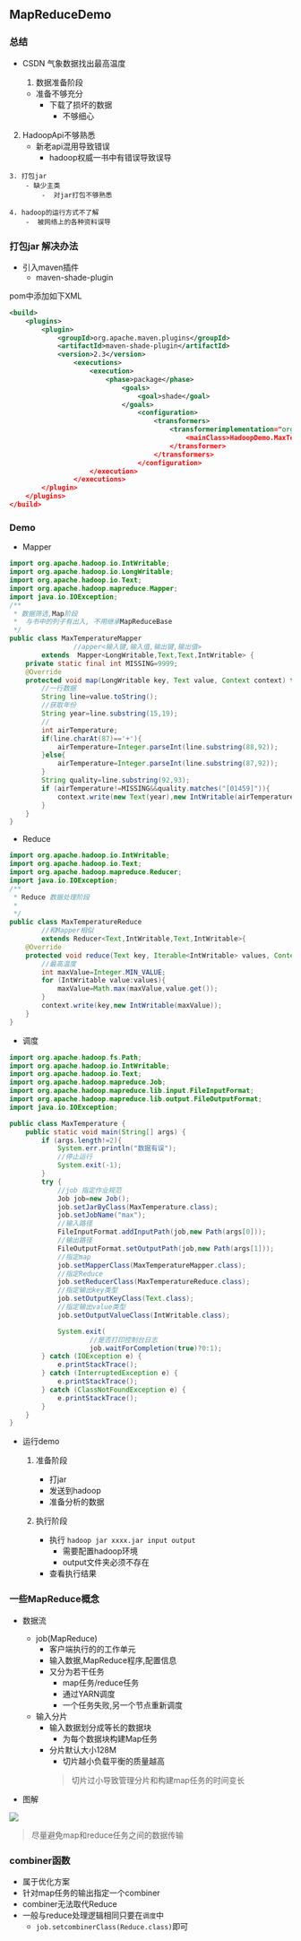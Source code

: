 ## MapReduceDemo

### 总结
 - CSDN 气象数据找出最高温度

	1.  数据准备阶段
  	- 准备不够充分
  		- 下载了损坏的数据
  			- 不够细心

  2. HadoopApi不够熟悉
  		- 新老api混用导致错误
		  -  hadoop权威一书中有错误导致误导

	3. 打包jar
		- 缺少主类
			-  对jar打包不够熟悉

	4. hadoop的运行方式不了解
  		-  被网络上的各种资料误导

### 打包jar 解决办法
- 引入maven插件
  - maven-shade-plugin

 pom中添加如下XML

```xml
<build>
	<plugins>
		<plugin>
			<groupId>org.apache.maven.plugins</groupId>
			<artifactId>maven-shade-plugin</artifactId>
			<version>2.3</version>
				<executions>
					<execution>
						<phase>package</phase>
							<goals>
								<goal>shade</goal>
							</goals>
								<configuration>
									<transformers>
										<transformerimplementation="org.apache.maven.plugins.shade.resource.ManifestResourceTransformer">
											<mainClass>HadoopDemo.MaxTemperature</mainClass>
										</transformer>
									</transformers>
								</configuration>
					</execution>
				</executions>
		</plugin>
	</plugins>
</build>
```

### Demo

- Mapper

```java
import org.apache.hadoop.io.IntWritable;
import org.apache.hadoop.io.LongWritable;
import org.apache.hadoop.io.Text;
import org.apache.hadoop.mapreduce.Mapper;
import java.io.IOException;
/**
 * 数据筛选,Map阶段
 *  与书中的列子有出入, 不用继承MapReduceBase
 */
public class MaxTemperatureMapper
                //apper<输入键,输入值,输出键,输出值>
        extends  Mapper<LongWritable,Text,Text,IntWritable> {
    private static final int MISSING=9999;
    @Override
    protected void map(LongWritable key, Text value, Context context) throws IOException, InterruptedException {
        //一行数据
        String line=value.toString();
        //获取年份
        String year=line.substring(15,19);
        //
        int airTemperature;
        if(line.charAt(87)=='+'){
            airTemperature=Integer.parseInt(line.substring(88,92));
        }else{
            airTemperature=Integer.parseInt(line.substring(87,92));
        }
        String quality=line.substring(92,93);
        if (airTemperature!=MISSING&&quality.matches("[01459]")){
            context.write(new Text(year),new IntWritable(airTemperature));
        }
    }
}
```

- Reduce

```java
import org.apache.hadoop.io.IntWritable;
import org.apache.hadoop.io.Text;
import org.apache.hadoop.mapreduce.Reducer;
import java.io.IOException;
/**
 * Reduce 数据处理阶段
 *
 */
public class MaxTemperatureReduce
        //和Mapper相似
        extends Reducer<Text,IntWritable,Text,IntWritable>{
    @Override
    protected void reduce(Text key, Iterable<IntWritable> values, Context context) throws IOException, InterruptedException {
        //最高温度
        int maxValue=Integer.MIN_VALUE;
        for (IntWritable value:values){
            maxValue=Math.max(maxValue,value.get());
        }
        context.write(key,new IntWritable(maxValue));
    }
}
```

- 调度

```java
import org.apache.hadoop.fs.Path;
import org.apache.hadoop.io.IntWritable;
import org.apache.hadoop.io.Text;
import org.apache.hadoop.mapreduce.Job;
import org.apache.hadoop.mapreduce.lib.input.FileInputFormat;
import org.apache.hadoop.mapreduce.lib.output.FileOutputFormat;
import java.io.IOException;

public class MaxTemperature {
    public static void main(String[] args) {
        if (args.length!=2){
            System.err.println("数据有误");
            //停止运行
            System.exit(-1);
        }
        try {
            //job 指定作业规范
            Job job=new Job();
            job.setJarByClass(MaxTemperature.class);
            job.setJobName("max");
            //输入路径
            FileInputFormat.addInputPath(job,new Path(args[0]));
            //输出路径
            FileOutputFormat.setOutputPath(job,new Path(args[1]));
            //指定map
            job.setMapperClass(MaxTemperatureMapper.class);
            //指定Reduce
            job.setReducerClass(MaxTemperatureReduce.class);
            //指定输出key类型
            job.setOutputKeyClass(Text.class);
            //指定输出value类型
            job.setOutputValueClass(IntWritable.class);

            System.exit(
                    //是否打印控制台日志
                    job.waitForCompletion(true)?0:1);
        } catch (IOException e) {
            e.printStackTrace();
        } catch (InterruptedException e) {
            e.printStackTrace();
        } catch (ClassNotFoundException e) {
            e.printStackTrace();
        }
    }
}

```

- 运行demo

  1. 准备阶段
      - 打jar
      - 发送到hadoop
      - 准备分析的数据

  2. 执行阶段
      - 执行 `hadoop jar xxxx.jar input output`
        - 需要配置hadoop环境
        - output文件夹必须不存在
      - 查看执行结果


### 一些MapReduce概念

- 数据流
  - job(MapReduce)
    - 客户端执行的的工作单元
    - 输入数据,MapReduce程序,配置信息
    - 又分为若干任务
      - map任务/reduce任务
      - 通过YARN调度
      - 一个任务失败,另一个节点重新调度
  - 输入分片
    - 输入数据划分成等长的数据块
      - 为每个数据块构建Map任务
    - 分片默认大小128M
      - 切片越小负载平衡的质量越高
      > 切片过小导致管理分片和构建map任务的时间变长

- 图解

 ![](assets/markdown-img-paste-20171223200501895.png)

> 尽量避免map和reduce任务之间的数据传输


 ### combiner函数
 - 属于优化方案
 - 针对map任务的输出指定一个combiner
 - combiner无法取代Reduce
 - 一般与reduce处理逻辑相同只要在`调度`中
   - `job.setcombinerClass(Reduce.class)`即可
